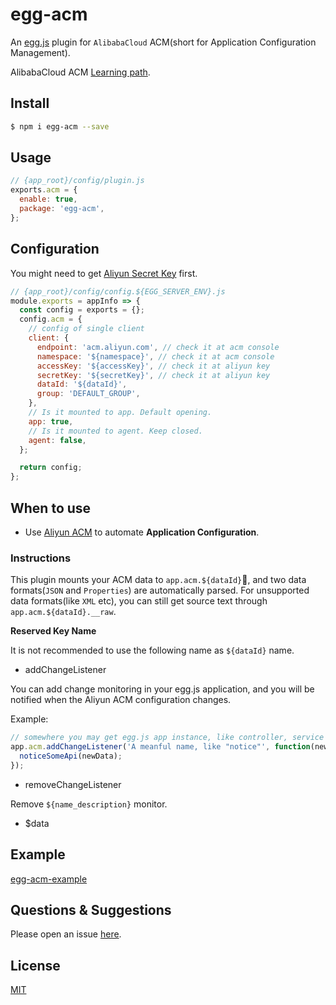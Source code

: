 # egg-acm

An [egg.js](https://eggjs.org) plugin for `AlibabaCloud` ACM(short for Application Configuration Management).

AlibabaCloud ACM [Learning path](https://help.aliyun.com/learn/learningpath/acm.html?spm=5176.acm.ConfigurationManagement.4.2bc54a9bL1YT6m).

## Install

```bash
$ npm i egg-acm --save
```

## Usage

```js
// {app_root}/config/plugin.js
exports.acm = {
  enable: true,
  package: 'egg-acm',
};
```

## Configuration

You might need to get [Aliyun Secret Key](https://ram.console.aliyun.com) first.

```js
// {app_root}/config/config.${EGG_SERVER_ENV}.js
module.exports = appInfo => {
  const config = exports = {};
  config.acm = {
    // config of single client
    client: {
      endpoint: 'acm.aliyun.com', // check it at acm console
      namespace: '${namespace}', // check it at acm console
      accessKey: '${accessKey}', // check it at aliyun key
      secretKey: '${secretKey}', // check it at aliyun key
      dataId: '${dataId}',
      group: 'DEFAULT_GROUP',
    },
    // Is it mounted to app. Default opening.
    app: true,
    // Is it mounted to agent. Keep closed.
    agent: false,
  };

  return config;
};
```

## When to use

- Use [Aliyun ACM](https://acm.console.aliyun.com) to automate **Application Configuration**.

### Instructions

This plugin mounts your ACM data to `app.acm.${dataId}`, and two data formats(`JSON` and `Properties`) are automatically parsed. For unsupported data formats(like `XML` etc), you can still get source text through `app.acm.${dataId}.__raw`.

**Reserved Key Name**

It is not recommended to use the following name as `${dataId}` name.

* addChangeListener

You can add change monitoring in your egg.js application, and you will be notified when the Aliyun ACM configuration changes.

Example:
``` javascript
// somewhere you may get egg.js app instance, like controller, service …
app.acm.addChangeListener('A meanful name, like "notice"', function(newData, oldData) {
  noticeSomeApi(newData);
});
```

* removeChangeListener

Remove `${name_description}` monitor.

* $data

## Example

[egg-acm-example](https://github.com/shuang6/egg-acm-example)

## Questions & Suggestions

Please open an issue [here](https://github.com/shuang6/egg-acm/issues).

## License

[MIT](LICENSE)
